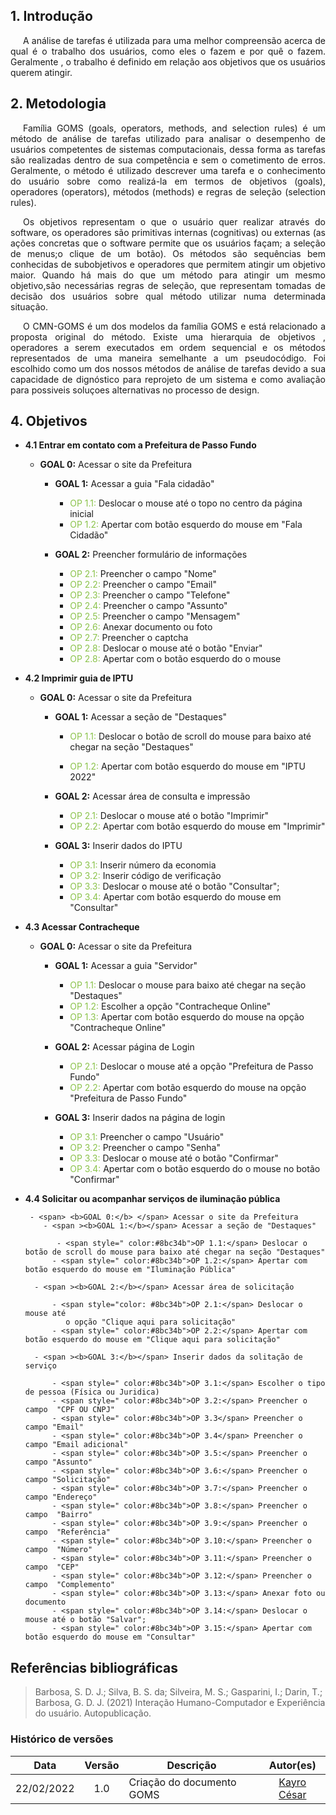 ## 1. Introdução

<p style="text-indent: 20px; text-align: justify">
A análise de tarefas é utilizada para  uma melhor compreensão acerca de qual é o trabalho dos usuários, como eles o fazem e por quê o fazem. Geralmente , o trabalho é definido em relação aos objetivos que os usuários querem atingir. 
</p>

## 2. Metodologia

<p style="text-indent: 20px; text-align: justify">
Família GOMS (goals, operators, methods, and selection rules) é um método de análise de tarefas utilizado para analisar o desempenho de usuários competentes de sistemas computacionais, dessa forma as tarefas são realizadas dentro de sua competência e sem o cometimento de erros. Geralmente, o método é utilizado descrever uma tarefa e o conhecimento do usuário sobre como realizá-la em termos de objetivos (goals), operadores (operators), métodos (methods) e regras de seleção (selection rules).
</p>

<p style="text-indent: 20px; text-align: justify">
 Os objetivos representam o que o usuário quer realizar através do software, os operadores são primitivas internas (cognitivas) ou externas (as ações concretas que o software permite que os usuários façam; a seleção de menus;o clique de um botão). Os métodos são sequências bem conhecidas de subobjetivos e operadores que permitem atingir um objetivo maior. Quando há mais do que um método para atingir um mesmo objetivo,são necessárias regras de seleção, que representam tomadas de decisão dos usuários sobre qual método utilizar numa determinada situação.
</p>
</p>

<p style="text-indent: 20px; text-align: justify">
O CMN-GOMS é um dos modelos da família GOMS e está relacionado a proposta original do método. Existe uma hierarquia de objetivos , operadores  a serem executados em ordem sequencial e os métodos representados de uma maneira semelhante a um pseudocódigo. Foi escolhido como um dos nossos métodos de análise de tarefas devido a sua capacidade de dignóstico para reprojeto de um sistema e como avaliação para possiveis soluçoes alternativas no processo de design.
</p>


## 4. Objetivos

- <b> 4.1  Entrar em contato com a Prefeitura de Passo Fundo </b>

    - <span > <b>GOAL 0:</b></span> Acessar o site da Prefeitura

        - <span ><b>GOAL 1:</b></span> Acessar a guia "Fala cidadão"

             -  <span style=" color:#8bc34b">OP 1.1:</span> Deslocar o mouse até o topo no centro da página inicial
             - <span style=" color:#8bc34b">OP 1.2:</span> Apertar com botão esquerdo do mouse em "Fala Cidadão"

        - <span ><b>GOAL 2:</b></span> Preencher formulário de informações

            - <span style=" color:#8bc34b">OP 2.1:</span> Preencher o campo "Nome"
            - <span style=" color:#8bc34b">OP 2.2:</span> Preencher o campo "Email"
            - <span style=" color:#8bc34b">OP 2.3:</span> Preencher o campo "Telefone"
            - <span style=" color:#8bc34b">OP 2.4:</span> Preencher o campo "Assunto"
            - <span style=" color:#8bc34b">OP 2.5:</span> Preencher o campo "Mensagem"
            - <span style=" color:#8bc34b">OP 2.6:</span> Anexar documento ou foto 
            - <span style=" color:#8bc34b">OP 2.7:</span> Preencher o captcha
             - <span style=" color:#8bc34b">OP 2.8:</span> Deslocar o mouse até o botão "Enviar"
            - <span style=" color:#8bc34b">OP 2.8:</span> Apertar com o botão esquerdo do o mouse 


- <b> 4.2  Imprimir guia de IPTU </b>

    - <span> <b>GOAL 0:</b> </span> Acessar o site da Prefeitura

        - <span ><b>GOAL 1:</b></span> Acessar a seção de "Destaques"

             - <span style=" color:#8bc34b">OP 1.1:</span> Deslocar o botão de scroll do mouse para baixo até chegar na seção "Destaques"

            - <span style=" color:#8bc34b">OP 1.2:</span> Apertar com botão esquerdo do mouse em "IPTU 2022"

        - <span ><b>GOAL 2:</b></span> Acessar área de consulta e impressão

            - <span style="color: #8bc34b">OP 2.1:</span> Deslocar o mouse até o 
               botão "Imprimir"
            - <span style=" color:#8bc34b">OP 2.2:</span> Apertar com botão esquerdo do mouse em "Imprimir"     

        - <span ><b>GOAL 3:</b></span> Inserir dados do IPTU

            - <span style=" color:#8bc34b">OP 3.1:</span> Inserir número da economia
            - <span style=" color:#8bc34b">OP 3.2:</span> Inserir código de verificação
            - <span style=" color:#8bc34b">OP 3.3:</span>  Deslocar o mouse até o botão "Consultar";
            - <span style=" color:#8bc34b">OP 3.4:</span> Apertar com botão esquerdo do mouse em "Consultar"

- <b> 4.3  Acessar Contracheque </b>

    - <span> <b>GOAL 0:</b> </span> Acessar o site da Prefeitura

        - <span ><b>GOAL 1:</b></span> Acessar a guia "Servidor"

            - <span style="color: #8bc34b">OP 1.1:</span> Deslocar o mouse para baixo até chegar na seção "Destaques"
            - <span style=" color:#8bc34b">OP 1.2:</span> Escolher a opção "Contracheque Online"
            - <span style=" color:#8bc34b">OP 1.3:</span> Apertar com botão esquerdo do mouse na opção "Contracheque Online"

        - <span ><b>GOAL 2:</b></span>  Acessar página de Login 

            - <span style="color: #8bc34b">OP 2.1:</span> Deslocar o mouse até a opção "Prefeitura de Passo Fundo"
            - <span style=" color:#8bc34b">OP 2.2:</span> Apertar com botão esquerdo do mouse na opção "Prefeitura de Passo Fundo"

         - <span ><b>GOAL 3:</b></span>  Inserir dados na página de login

            - <span style=" color:#8bc34b">OP 3.1:</span> Preencher o campo "Usuário"
            - <span style=" color:#8bc34b">OP 3.2:</span> Preencher o campo "Senha"
             - <span style=" color:#8bc34b">OP 3.3:</span> Deslocar o mouse até o botão "Confirmar"
            - <span style=" color:#8bc34b">OP 3.4:</span> Apertar com o botão esquerdo do o mouse no botão "Confirmar"
               
    

- <b> 4.4 Solicitar ou acompanhar serviços de iluminação pública </b>

       - <span> <b>GOAL 0:</b> </span> Acessar o site da Prefeitura
          - <span ><b>GOAL 1:</b></span> Acessar a seção de "Destaques"

             - <span style=" color:#8bc34b">OP 1.1:</span> Deslocar o botão de scroll do mouse para baixo até chegar na seção "Destaques"
            - <span style=" color:#8bc34b">OP 1.2:</span> Apertar com botão esquerdo do mouse em "Iluminação Pública"

        - <span ><b>GOAL 2:</b></span> Acessar área de solicitação

            - <span style="color: #8bc34b">OP 2.1:</span> Deslocar o mouse até 
               o opção "Clique aqui para solicitação" 
            - <span style=" color:#8bc34b">OP 2.2:</span> Apertar com botão esquerdo do mouse em "Clique aqui para solicitação"      

        - <span ><b>GOAL 3:</b></span> Inserir dados da solitação de serviço

            - <span style=" color:#8bc34b">OP 3.1:</span> Escolher o tipo de pessoa (Física ou Juridica)
            - <span style=" color:#8bc34b">OP 3.2:</span> Preencher o campo  "CPF OU CNPJ"
            - <span style=" color:#8bc34b">OP 3.3</span> Preencher o campo "Email"
            - <span style=" color:#8bc34b">OP 3.4</span> Preencher o campo "Email adicional"
            - <span style=" color:#8bc34b">OP 3.5:</span> Preencher o campo "Assunto"
            - <span style=" color:#8bc34b">OP 3.6:</span> Preencher o campo "Solicitação"
            - <span style=" color:#8bc34b">OP 3.7:</span> Preencher o campo "Endereço"
            - <span style=" color:#8bc34b">OP 3.8:</span> Preencher o campo  "Bairro"
            - <span style=" color:#8bc34b">OP 3.9:</span> Preencher o campo  "Referência"
            - <span style=" color:#8bc34b">OP 3.10:</span> Preencher o campo  "Número"
            - <span style=" color:#8bc34b">OP 3.11:</span> Preencher o campo  "CEP"
            - <span style=" color:#8bc34b">OP 3.12:</span> Preencher o campo  "Complemento"
            - <span style=" color:#8bc34b">OP 3.13:</span> Anexar foto ou documento
            - <span style=" color:#8bc34b">OP 3.14:</span> Deslocar o mouse até o botão "Salvar";
            - <span style=" color:#8bc34b">OP 3.15:</span> Apertar com botão esquerdo do mouse em "Consultar"

## Referências bibliográficas

> Barbosa, S. D. J.; Silva, B. S. da; Silveira, M. S.; Gasparini, I.; Darin, T.; Barbosa, G. D. J. (2021) Interação Humano-Computador e Experiência do usuário. Autopublicação.

### Histórico de versões

 | **Data**   | **Versão** | **Descrição**                            |                **Autor(es)**                 |
 | ---------- | :--------: | ---------------------------------------- | :------------------------------------------: |
 | 22/02/2022 |    1.0     | Criação do documento GOMS           |        [Kayro César](https://github.com/kayrocesar)         |
 